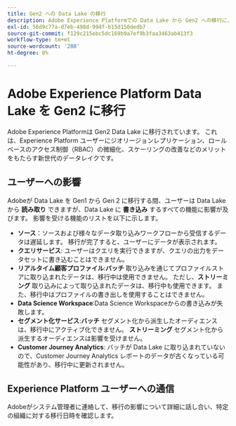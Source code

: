 ```yaml
---
title: Gen2 への Data Lake の移行
description: Adobe Experience Platformでの Data Lake から Gen2 への移行によって提供される新機能について説明します。
exl-id: 56d9c77a-d7eb-498d-994f-b15d150dedb7
source-git-commit: f129c215ebc5dc169b9a7ef9b3faa3463ab413f3
workflow-type: tm+mt
source-wordcount: '288'
ht-degree: 0%

---
```


# Adobe Experience Platform Data Lake を Gen2 に移行

Adobe Experience Platformは Gen2 Data Lake に移行されています。 これは、Experience Platform ユーザーにジオリージョンレプリケーション、ロールベースのアクセス制御（RBAC）の微細化、スケーリングの改善などのメリットをもたらす新世代のデータレイクです。

## ユーザーへの影響

Adobeが Data Lake を Gen1 から Gen 2 に移行する間、ユーザーは Data Lake から **読み取り** できますが、Data Lake に **書き込み** するすべての機能に影響が及びます。 影響を受ける機能のリストを以下に示します。

- **ソース**：ソースおよび様々なデータ取り込みワークフローから受信するデータは遅延します。 移行が完了すると、ユーザーにデータが表示されます。
- **クエリサービス**: ユーザーはクエリを実行できますが、クエリの出力をデータセットに書き込むことはできません。
- **リアルタイム顧客プロファイル**:**バッチ** 取り込みを通じてプロファイルストアに取り込まれたデータは、移行中は使用できません。 ただし、**ストリーミング** 取り込みによって取り込まれたデータは、移行中も使用できます。 また、移行中はプロファイルの書き出しを使用することはできません。
- **Data Science Workspace**:Data Science Workspaceからの書き込みが失敗します。
- **セグメント化サービス**:**バッチ** セグメント化から派生したオーディエンスは、移行中にアクティブ化できません。 **ストリーミング** セグメント化から派生するオーディエンスは影響を受けません。
- **Customer Journey Analytics**: バッチが Data Lake に取り込まれていないので、Customer Journey Analytics レポートのデータが古くなっている可能性があり、移行中に更新されません。

## Experience Platform ユーザーへの通信

Adobeがシステム管理者に連絡して、移行の影響について詳細に話し合い、特定の組織に対する移行日時を確認します。
